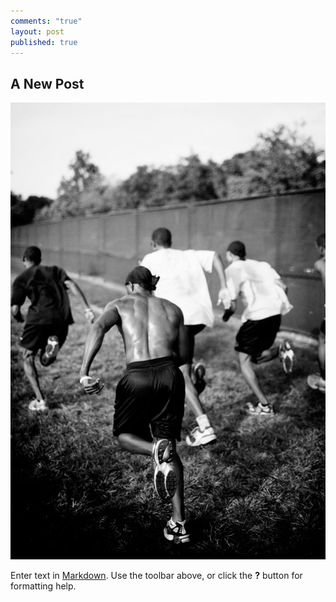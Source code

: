 ```yaml
---
comments: "true"
layout: post
published: true
---
```


## A New Post
![delete.jpg](/images/delete.jpg)

Enter text in [Markdown](http://daringfireball.net/projects/markdown/). Use the toolbar above, or click the **?** button for formatting help.